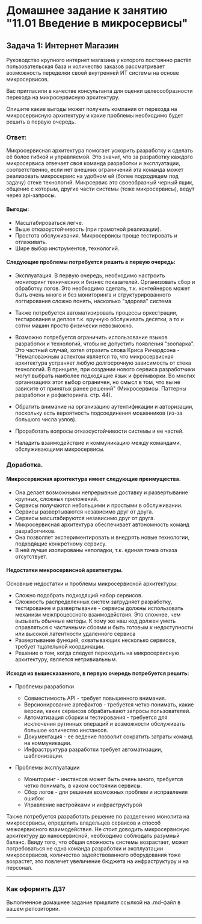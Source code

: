 # Домашнее задание к занятию "11.01 Введение в микросервисы"

## Задача 1: Интернет Магазин

Руководство крупного интернет магазина у которого постоянно растёт пользовательская база и количество заказов рассматривает возможность переделки своей внутренней ИТ системы на основе микросервисов. 

Вас пригласили в качестве консультанта для оценки целесообразности перехода на микросервисную архитектуру. 

Опишите какие выгоды может получить компания от перехода на микросервисную архитектуру и какие проблемы необходимо будет решить в первую очередь.


### Ответ:

Микросервисная архитектура помогает ускорить разработку и сделать её более гибкой и управляемой.
Это значит, что за разработку каждого микросервиса отвечает своя команда разработки и эксплуатации, соответственно, если нет внешних ограничений эта команда может реализовать микросервис на удобном ей (более подходящем под задачу) стеке технологий. Микрсервис это своеобразный черный ящик, общение с которым, другие части системы (тоже микросервисы), ведут через api-запросы.

#### Выгоды:
- Масштабироваться легче.
- Выше отказоустойчивость (при грамотной реализации).
- Простота обслуживания. Микросервисы проще тестировать и отлаживать. 
- Шире выбор инструментов, технологий.

#### Следующие проблемы потребуется решить в первую очередь:

- Эксплуатация. В первую очередь, необходимо настроить мониторинг технических и бизнес показателей. Организовать сбор и обработку логов. Это необходимо сделать, т.к. контейнеров может быть очень много и без мониторинга и структурированного логгирования сложно понять, насколько "здорова" система

- Также потребуется автоматизировать процессы оркестрации, тестирования и деплоя т.к. вручную обслуживать десятки, а то и сотни машин просто физически невозможно.

- Возможно потребуется ограничить использование языков разработки и технологий, чтобы не допустить появления "зоопарка". Это частный случай, хотел отразить слова Криса Ричардсона - "Немаловажным аспектом является то, что микросервисная архитектура устраняет любую долгосрочную зависимость от стека технологий. В принципе, при создании нового сервиса разработчики могут выбрать наиболее подходящие язык и фреймворки. Во многих организациях этот выбор ограничен, но смысл в том, что вы не зависите от принятых ранее решений" (Микросервисы. Паттерны разработки и рефакторинга. стр. 44). 

- Обратить внимание на организацию аутентификации и авторизации, поскольку есть вероятность подсоединения мошенников (из-за большого числа узлов). 

- Проработать вопросы отказоустойчивости системы и ее частей.
- Наладить взаимодействие и коммуникацию между командами, обслуживающими микросервисы.




### Доработка.
#### Микросервисная архитектура имеет следующие преимущества.
- Она делает возможными непрерывные доставку и развертывание крупных, сложных приложений.
- Сервисы получаются небольшими и простыми в обслуживании.
- Сервисы развертываются независимо друг от друга.
- Сервисы масштабируются независимо друг от друга.
- Микросервисная архитектура обеспечивает автономность команд разработчиков.
- Она позволяет экспериментировать и внедрять новые технологии, подходящие конкретному сервису.
- В ней лучше изолированы неполадки, т.к. единая точка отказа отсутствует.

#### Недостатки микросервисной архитектуры. 
Основные недостатки и проблемы микросервисной архитектуры:
- Сложно подобрать подходящий набор сервисов.
- Сложность распределенных систем затрудняет разработку, тестирование и развертывание - сервисы должны использовать механизм межпроцессного взаимодействия.
Это сложнее, чем вызывать обычные методы. К тому же наш код должен уметь
справляться с частичными сбоями и быть готовым к недоступности или высокой
латентности удаленного сервиса
- Развертывание функций, охватывающих несколько сервисов, требует тщательной координации.
- Решение о том, когда следует переходить на микросервисную архитектуру, является нетривиальным.

#### Исходя из вышесказанного, в первую очередь потребуется решить: 
- Проблемы разработки
  - Cовместимость API - требует повышенного внимания.  
  - Версионирование артефактов - требуется четко понимать, какие версии, каких сервисов обрабатывают запросы пользователей.
  - Автоматизация сборки и тестирования - требуется для исключения рутинных операций и возможности обслуживать большое количество инстансов.
  - Документация - ее ведение позволит сократить затраты команд на коммуникации.
  - Инфраструктура разработки требует автоматизации, шаблонизации.

- Проблемы эксплуатации
  - Мониторинг - инстансов может быть очень много, требуется четко понимать, в каком состоянии сервисы.
  - Сбор логов - для решения возможных проблем и исправления ошибок
  - Управление настройками и инфраструктурой

Также потребуется разработать решение по разделению монолита на микросервисы, определить владельцев сервисов и способ межсервисного взаимодействия.
Не стоит доводить микросервисную архитектуру до наносервисной, необходимо соблюдать разумный баланс.
Ввиду того, что общая сложность системы возрастает, может потребоваться не одна команда разработки и эксплуатации микросервисов, количество задействованного оборудования тоже возрастет, это повлечет увеличение бюджета на инфраструктуру и на персонал.

---

### Как оформить ДЗ?

Выполненное домашнее задание пришлите ссылкой на .md-файл в вашем репозитории.

---

